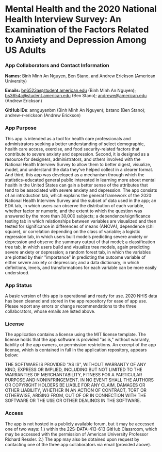 # Mental Health and the 2020 National Health Interview Survey: An Examination of the Factors Related to Anxiety and Depression Among US Adults

### App Collaborators and Contact Information

**Names:** Binh Minh An Nguyen, Ben Stano, and Andrew Erickson (American University)

**Emails:** bn6523a@student.american.edu (Binh Minh An Nguyen); bs3654a@student.american.edu (Ben Stano); andrewe@american.edu (Andrew Erickson)

**GitHub IDs**: annguyenbm (Binh Minh An Nguyen); bstano (Ben Stano); andrew-r-erickson (Andrew Erickson)

### App Purpose

This app is intended as a tool for health care professionals and administrators seeking a better understanding of select demographic, health care access, exercise, and food security-related factors that contribute to severe anxiety and depression. Second, it is designed as a resource for designers, administrators, and others involved with the National Health Interview Survey to allow them to better digest, visualize, model, and understand the data they've helped collect in a clearer format. And third, this app was developed as a mechanism through which the statistics-educated general public interested in learning more about mental health in the United States can gain a better sense of the attributes that tend to be associated with severe anxiety and depression. 
The app consists of an introduction tab, which explains the general framework of the 2020 National Health Interview Survey and the subset of data used in the app; an EDA tab, in which users can observe the distribution of each variable, whether factor or numeric, and the extent to which the question was answered by the more than 30,000 subjects; a dependence/significance testing tab in which relationships between variables are visualized and then tested for significance in differences of means (ANOVA), dependence (chi square), or correlation depending on the class of variable; a logistic regression tab, in which users built models predicting severe anxiety or depression and observe the summary output of that model; a classification tree tab, in which users build and visualize tree models, again predicting severe anxiety or depression; a random forest tab, in which the variables are plotted by their "importance" in predicting the outcome variable of either severe anxiety or depression; and a data dictionary, in which definitions, levels, and transformations for each variable can be more easily understood. 

### App Status

A basic version of this app is operational and ready for use. 2020 NHIS data has been cleaned and stored in the app repository for ease of app use. Please report any errors or change recommendations to the three collaborators, whose emails are listed above. 

### License 

The application contains a license using the MIT license template. The license holds that the app software is provided "as is," without warranty, liability of the app owners, or permission restrictions. An excerpt of the app license, which is contained in full in the application repository, appears below: 

THE SOFTWARE IS PROVIDED "AS IS", WITHOUT WARRANTY OF ANY KIND, EXPRESS OR
IMPLIED, INCLUDING BUT NOT LIMITED TO THE WARRANTIES OF MERCHANTABILITY,
FITNESS FOR A PARTICULAR PURPOSE AND NONINFRINGEMENT. IN NO EVENT SHALL THE
AUTHORS OR COPYRIGHT HOLDERS BE LIABLE FOR ANY CLAIM, DAMAGES OR OTHER
LIABILITY, WHETHER IN AN ACTION OF CONTRACT, TORT OR OTHERWISE, ARISING FROM,
OUT OF OR IN CONNECTION WITH THE SOFTWARE OR THE USE OR OTHER DEALINGS IN THE
SOFTWARE.

### Access 

The app is not hosted in a publicly available forum, but it may be accessed one of two ways: 1.) within the 22S-DATA-413-613 GitHub Classroom, which may be accessed with the permission of American University Professor Richard Ressler. 2.) The app may also be obtained upon request by contacting one of the three app collaborators via email (provided above).

